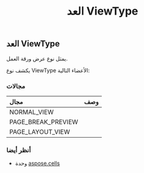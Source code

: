 ﻿---
title: العد ViewType
second_title: Aspose.Cells for Python via .NET API المراجع
description:
type: docs
weight: 2650
url: /ar/python-net/aspose.cells/viewtype/
is_root: false
---
##  العد ViewType
يمثل نوع عرض ورقة العمل.



يكشف نوع ViewType الأعضاء التالية:

###  مجالات
| مجال| وصف|
| :- | :- |
| NORMAL_VIEW |  |
| PAGE_BREAK_PREVIEW |  |
| PAGE_LAYOUT_VIEW |  |



###  أنظر أيضا
* وحدة [aspose.cells](..)
